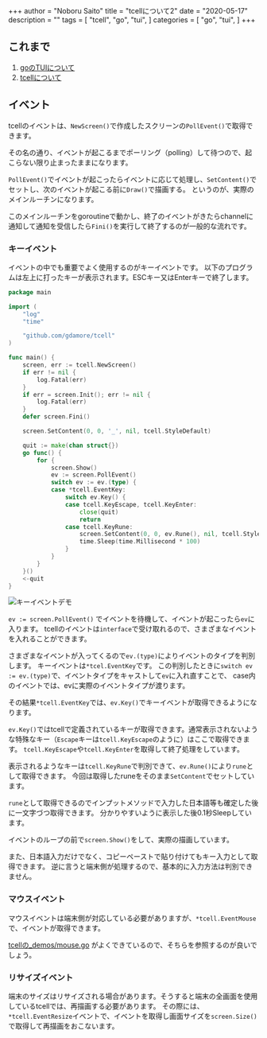 +++
author = "Noboru Saito"
title = "tcellについて2"
date = "2020-05-17"
description = ""
tags = [
    "tcell",
    "go",
    "tui",
]
categories = [
    "go",
    "tui",
]
+++

## これまで

1. [goのTUIについて](../go_tui)
2. [tcellについて](../tcell_01)

## イベント

tcellのイベントは、`NewScreen()`で作成したスクリーンの`PollEvent()`で取得できます。

その名の通り、イベントが起こるまでポーリング（polling）して待つので、起こらない限り止まったままになります。

`PollEvent()`でイベントが起こったらイベントに応じて処理し、`SetContent()`でセットし、次のイベントが起こる前に`Draw()`で描画する。
というのが、実際のメインルーチンになります。

このメインルーチンをgoroutineで動かし、終了のイベントがきたらchannelに通知して通知を受信したら`Fini()`を実行して終了するのが一般的な流れです。

### キーイベント

イベントの中でも重要でよく使用するのがキーイベントです。
以下のプログラムは左上に打ったキーが表示されます。ESCキー又はEnterキーで終了します。

```go
package main

import (
	"log"
	"time"

	"github.com/gdamore/tcell"
)

func main() {
	screen, err := tcell.NewScreen()
	if err != nil {
		log.Fatal(err)
	}
	if err = screen.Init(); err != nil {
		log.Fatal(err)
	}
	defer screen.Fini()

	screen.SetContent(0, 0, '_', nil, tcell.StyleDefault)

	quit := make(chan struct{})
	go func() {
		for {
			screen.Show()
			ev := screen.PollEvent()
			switch ev := ev.(type) {
			case *tcell.EventKey:
				switch ev.Key() {
				case tcell.KeyEscape, tcell.KeyEnter:
					close(quit)
					return
				case tcell.KeyRune:
					screen.SetContent(0, 0, ev.Rune(), nil, tcell.StyleDefault)
					time.Sleep(time.Millisecond * 100)
				}
			}
		}
	}()
	<-quit
}
```

![キーイベントデモ](../tcell_key_event.gif)

`ev := screen.PollEvent()` でイベントを待機して、イベントが起こったら`ev`に入ります。
tcellのイベントは`interface`で受け取れるので、さまざまなイベントを入れることができます。

さまざまなイベントが入ってくるので`ev.(type)`によりイベントのタイプを判別します。
キーイベントは`*tcel.EventKey`です。
この判別したときに`switch ev := ev.(type)`で、イベントタイプをキャストして`ev`に入れ直すことで、
case内のイベントでは、evに実際のイベントタイプが渡ります。

その結果`*tcell.EventKey`では、`ev.Key()`でキーイベントが取得できるようになります。

`ev.Key()`ではtcellで定義されているキーが取得できます。通常表示されないような特殊なキー（`Escape`キーは`tcell.KeyEscape`のように）はここで取得できます。
`tcell.KeyEscape`や`tcell.KeyEnter`を取得して終了処理をしています。

表示されるようなキーは`tcell.KeyRune`で判別できて、`ev.Rune()`により`rune`として取得できます。
今回は取得したruneをそのまま`SetContent`でセットしています。

`rune`として取得できるのでインプットメソッドで入力した日本語等も確定した後に一文字づつ取得できます。
分かりやすいように表示した後0.1秒Sleepしています。

イベントのループの前で`screen.Show()`をして、実際の描画しています。

また、日本語入力だけでなく、コピーペーストで貼り付けてもキー入力として取得できます。
逆に言うと端末側が処理するので、基本的に入力方法は判別できません。

### マウスイベント

マウスイベントは端末側が対応している必要がありますが、`*tcell.EventMouse`で、イベントが取得できます。

[tcellの_demos/mouse.go](https://github.com/gdamore/tcell/blob/master/_demos/mouse.go) がよくできているので、そちらを参照するのが良いでしょう。

### リサイズイベント

端末のサイズはリサイズされる場合があります。そうすると端末の全画面を使用しているtcellでは、再描画する必要があります。
その際には、`*tcell.EventResize`イベントで、イベントを取得し画面サイズを`screen.Size()`で取得して再描画をおこないます。
